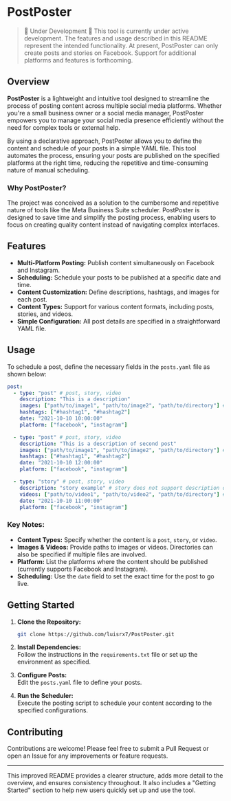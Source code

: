 # PostPoster


>🚧 Under Development 🚧
>This tool is currently under active development. The features and usage described in this README represent the intended functionality. At present, PostPoster can only create posts and stories on Facebook. Support for additional platforms and features is forthcoming.

## Overview

**PostPoster** is a lightweight and intuitive tool designed to streamline the process of posting content across multiple social media platforms. Whether you're a small business owner or a social media manager, PostPoster empowers you to manage your social media presence efficiently without the need for complex tools or external help.

By using a declarative approach, PostPoster allows you to define the content and schedule of your posts in a simple YAML file. This tool automates the process, ensuring your posts are published on the specified platforms at the right time, reducing the repetitive and time-consuming nature of manual scheduling.

### Why PostPoster?

The project was conceived as a solution to the cumbersome and repetitive nature of tools like the Meta Business Suite scheduler. PostPoster is designed to save time and simplify the posting process, enabling users to focus on creating quality content instead of navigating complex interfaces.

## Features

- **Multi-Platform Posting:** Publish content simultaneously on Facebook and Instagram.
- **Scheduling:** Schedule your posts to be published at a specific date and time.
- **Content Customization:** Define descriptions, hashtags, and images for each post.
- **Content Types:** Support for various content formats, including posts, stories, and videos.
- **Simple Configuration:** All post details are specified in a straightforward YAML file.

## Usage

To schedule a post, define the necessary fields in the `posts.yaml` file as shown below:

```yaml
post:
  - type: "post" # post, story, video
    description: "This is a description"
    images: ["path/to/image1", "path/to/image2", "path/to/directory"] # directory/files with images 
    hashtags: ["#hashtag1", "#hashtag2"]
    date: "2021-10-10 10:00:00"
    platform: ["facebook", "instagram"]

  - type: "post" # post, story, video
    description: "This is a description of second post"
    images: ["path/to/image1", "path/to/image2", "path/to/directory"] # directory/files with images 
    hashtags: ["#hashtag1", "#hashtag2"]
    date: "2021-10-10 12:00:00"
    platform: ["facebook", "instagram"]

  - type: "story" # post, story, video
    description: "story example" # story does not support description or hashtags
    videos: ["path/to/video1", "path/to/video2", "path/to/directory"] # directory/files with videos # 1 story per video
    date: "2021-10-10 11:00:00"
    platform: ["facebook", "instagram"]
```

### Key Notes:

- **Content Types:** Specify whether the content is a `post`, `story`, or `video`.
- **Images & Videos:** Provide paths to images or videos. Directories can also be specified if multiple files are involved.
- **Platform:** List the platforms where the content should be published (currently supports Facebook and Instagram).
- **Scheduling:** Use the `date` field to set the exact time for the post to go live.

## Getting Started

1. **Clone the Repository:**  
   ```bash
   git clone https://github.com/luisrx7/PostPoster.git
   ```

2. **Install Dependencies:**  
   Follow the instructions in the `requirements.txt` file or set up the environment as specified.

3. **Configure Posts:**  
   Edit the `posts.yaml` file to define your posts.

4. **Run the Scheduler:**  
   Execute the posting script to schedule your content according to the specified configurations.

## Contributing

Contributions are welcome! Please feel free to submit a Pull Request or open an Issue for any improvements or feature requests.

---

This improved README provides a clearer structure, adds more detail to the overview, and ensures consistency throughout. It also includes a "Getting Started" section to help new users quickly set up and use the tool.